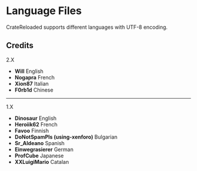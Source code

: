 # Language Files

CrateReloaded supports different languages with UTF-8 encoding.

## Credits

2.X

* **Will** English
* **Nogapra** French
* **Xion87** Italian
* **F0rb1d** Chinese

---

1.X

* **Dinosaur** English
* **Heroiik62** French
* **Favoo** Finnish
* **DoNotSpamPls (using-xenforo)** Bulgarian
* **Sr_Aldeano** Spanish
* **Einwegrasierer** German
* **ProfCube** Japanese
* **XXLuigiMario** Catalan

